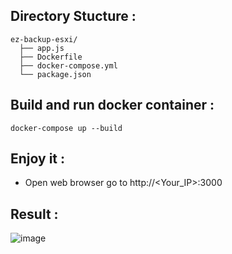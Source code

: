 Directory Stucture :
-------------------

    ez-backup-esxi/
      ├── app.js
      ├── Dockerfile
      ├── docker-compose.yml
      └── package.json

Build and run docker container :
---------------
    docker-compose up --build

Enjoy it :
---------------
- Open web browser go to http://<Your_IP>:3000


Result :
---------------
![image](https://github.com/user-attachments/assets/ee50b274-34b9-4ac4-ba4a-cb154e3b24af)
